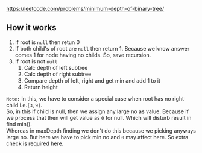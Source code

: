 https://leetcode.com/problems/minimum-depth-of-binary-tree/
## How it works
1. If root is `null` then retun 0
2. If both child's of root are `null` then return 1. Because we know answer comes 1 for node having no childs. So, save recursion.
3. If root is not `null`
    1. Calc depth of left subtree
    2. Calc depth of right subtree
    3. Compare depth of left, right and get min and add 1 to it
    4. Return height

`Note:` In this, we have to consider a special case when root has no right child i.e.`[3,9]`.<br/>
So, in this if child is null, then we assign any large no as value. Because if we process that then will get value as `0` for null. Which will disturb result in find min().<br/>
Whereas in maxDepth finding we don't do this because we picking anyways large no. But here we have to pick min no and `0` may affect here. So extra check is required here.